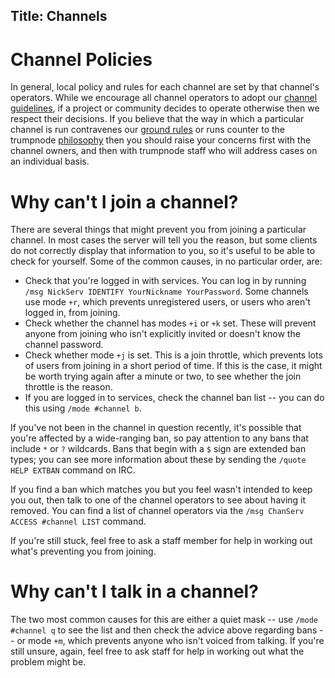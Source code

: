Title: Channels
---

Channel Policies
================

In general, local policy and rules for each channel are set by that channel's operators. While we encourage all channel operators to adopt our [channel
guidelines](pages/changuide), if a project or community decides to operate otherwise then we respect their decisions. If you believe that the way in which a
particular channel is run contravenes our [ground rules](pages/policies) or runs counter to the trumpnode [philosophy](pages/philosophy) then you should raise
your concerns first with the channel owners, and then with trumpnode staff who will address cases on an individual basis.

Why can't I join a channel?
===========================

There are several things that might prevent you from joining a particular channel. In most cases the server will tell you the reason, but some clients do not
correctly display that information to you, so it's useful to be able to check for yourself. Some of the common causes, in no particular order, are:

*  Check that you're logged in with services. You can log in by running `/msg NickServ IDENTIFY YourNickname YourPassword`.
   Some channels use mode `+r`, which prevents unregistered users, or users who aren't logged in, from joining.
*  Check whether the channel has modes `+i` or `+k` set. These will prevent anyone from joining who isn't explicitly invited or doesn't know the channel password.
*  Check whether mode `+j` is set. This is a join throttle, which prevents lots of users from joining in a short period of time. If this is the case, it might be worth trying again after a minute or two, to see whether the join throttle is the reason.
*  If you are logged in to services, check the channel ban list -- you can do this using `/mode #channel b`.

If you've not been in the channel in question recently, it's possible that you're affected by a wide-ranging ban, so pay attention to any bans that include `*` or `?` wildcards. Bans that begin with a `$` sign are extended ban types; you can see more information about these by sending the `/quote HELP EXTBAN` command on IRC.

If you find a ban which matches you but you feel wasn't intended to keep you out, then talk to one of the channel operators to see about having it removed.
You can find a list of channel operators via the `/msg ChanServ ACCESS #channel LIST` command.

If you're still stuck, feel free to ask a staff member for help in working out what's preventing you from joining.


Why can't I talk in a channel?
==============================

The two most common causes for this are either a quiet mask -- use `/mode #channel q` to see the list and then check the advice above regarding bans -- or mode `+m`, which prevents anyone who isn't voiced from talking. If you're still unsure, again, feel free to ask staff for help in working out what the problem might be.


